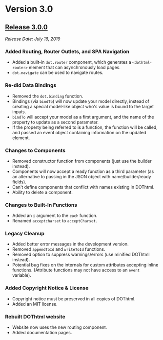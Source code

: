# Version 3.0

## [Release 3.0.0](https://github.com/JSideris/DOThtml/releases/tag/v3.0.0)

*Release Date: July 16, 2019*

### Added Routing, Router Outlets, and SPA Navigation

- Added a built-in `dot.router` component, which generates a `<dothtml-router>` element that can asynchronously load pages.
- `dot.navigate` can be used to navigate routes.

### Re-did Data Bindings

- Removed the `dot.binding` function.
- Bindings (via `bindTo`) will now update your model directly, instead of creating a special model-like object who's value is bound to the target inputs.
- `bindTo` will accept your model as a first argument, and the name of the property to update as a second parameter.
- If the property being referred to is a function, the function will be called, and passed an event object containing information on the updated element.

### Changes to Components

- Removed constructor function from components (just use the builder instead).
- Components will now accept a ready function as a third parameter (as an alternative to passing in the JSON object with name/builder/ready fields).
- Can't define components that conflict with names existing in DOThtml.
- Ability to delete a component.

### Changes to Built-In Functions

- Added an `i` argument to the `each` function.
- Renamed `acceptcharset` to `acceptCharset`.

### Legacy Cleanup

- Added better error messages in the development version.
- Removed `appendToId` and `writeToId` functions.
- Removed option to suppress warnings/errors (use minified DOThtml instead).
- Potential bug fixes on the internals for custom attributes accepting inline functions. (Attribute functions may not have access to an `event` variable).

### Added Copyright Notice & License

- Copyright notice must be preserved in all copies of DOThtml.
- Added an MIT license.

### Rebuilt DOThtml website

- Website now uses the new routing component.
- Added documentation pages.